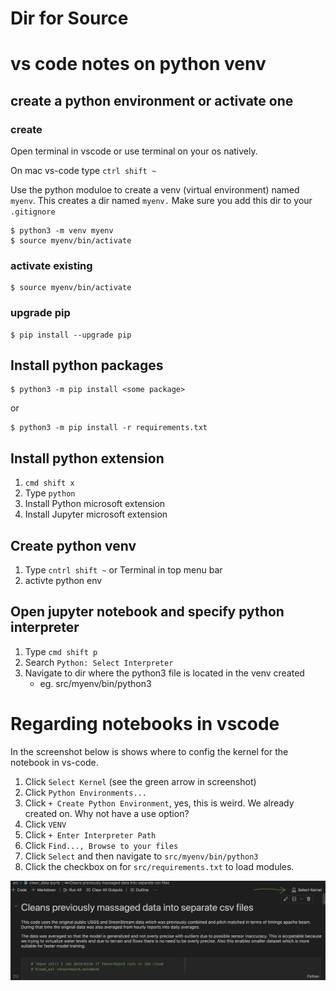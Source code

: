 # Dir for Source




# vs code notes on python venv

## create a python environment or activate one


### create

Open terminal in vscode or use terminal on your os natively.

On mac vs-code type `ctrl shift ~`

Use the python moduloe to create a venv (virtual environment) named `myenv`.
This creates a dir named `myenv.` Make sure you add this dir to your `.gitignore`

```
$ python3 -m venv myenv
$ source myenv/bin/activate
```

### activate existing
```
$ source myenv/bin/activate
```

### upgrade pip

```
$ pip install --upgrade pip
```


## Install python packages

```
$ python3 -m pip install <some package>
```

or

```
$ python3 -m pip install -r requirements.txt
```

## Install python extension

1. `cmd shift x`
2. Type `python`
3. Install Python microsoft extension
4. Install Jupyter microsoft extension

## Create python venv

1. Type `cntrl shift ~` or Terminal in top menu bar
2. activte python env

## Open jupyter notebook and specify python interpreter

1. Type `cmd shift p`
2. Search `Python: Select Interpreter`
3. Navigate to dir where the python3 file is located in the venv created
    - eg. src/myenv/bin/python3


# Regarding notebooks in vscode

In the screenshot below is shows where to config the kernel for the notebook in vs-code.

1. Click `Select Kernel` (see the green arrow in screenshot)
2. Click `Python Environments...`
3. Click `+ Create Python Environment`, yes, this is weird. We already created on.  Why not have a use option?
4. Click `VENV`
5. Click `+ Enter Interpreter Path`
6. Click `Find..., Browse to your files`
7. Click `Select` and then navigate to `src/myenv/bin/python3`
8. Click the checkbox on for `src/requirements.txt` to load modules.


![ss](../img/selectkernel.png)